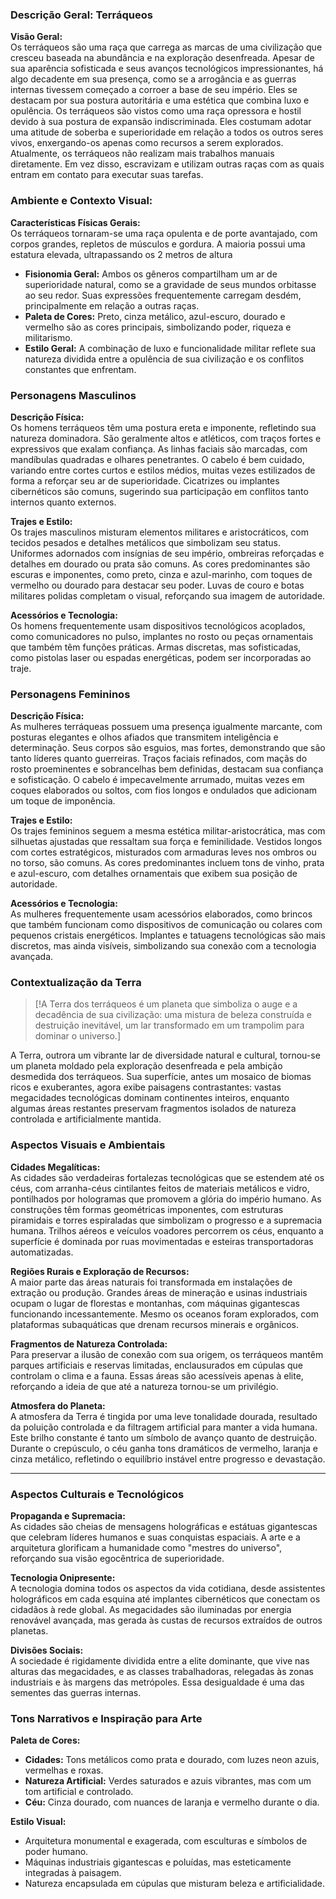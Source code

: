 ### Descrição Geral: Terráqueos

**Visão Geral:**  
Os terráqueos são uma raça que carrega as marcas de uma civilização que cresceu baseada na abundância e na exploração desenfreada. Apesar de sua aparência sofisticada e seus avanços tecnológicos impressionantes, há algo decadente em sua presença, como se a arrogância e as guerras internas tivessem começado a corroer a base de seu império. 
Eles se destacam por sua postura autoritária e uma estética que combina luxo e opulência.
Os terráqueos são vistos como uma raça opressora e hostil devido à sua postura de expansão indiscriminada. Eles costumam adotar uma atitude de soberba e superioridade em relação a todos os outros seres vivos, enxergando-os apenas como recursos a serem explorados.
Atualmente, os terráqueos não realizam mais trabalhos manuais diretamente. Em vez disso, escravizam e utilizam outras raças com as quais entram em contato para executar suas tarefas.

### **Ambiente e Contexto Visual:**

**Características Físicas Gerais:**  
Os terráqueos tornaram-se uma raça opulenta e de porte avantajado, com corpos grandes, repletos de músculos e gordura. A maioria possui uma estatura elevada, ultrapassando os 2 metros de altura

- **Fisionomia Geral:** Ambos os gêneros compartilham um ar de superioridade natural, como se a gravidade de seus mundos orbitasse ao seu redor. Suas expressões frequentemente carregam desdém, principalmente em relação a outras raças.
- **Paleta de Cores:** Preto, cinza metálico, azul-escuro, dourado e vermelho são as cores principais, simbolizando poder, riqueza e militarismo.
- **Estilo Geral:** A combinação de luxo e funcionalidade militar reflete sua natureza dividida entre a opulência de sua civilização e os conflitos constantes que enfrentam.

### **Personagens Masculinos**

**Descrição Física:**  
Os homens terráqueos têm uma postura ereta e imponente, refletindo sua natureza dominadora. São geralmente altos e atléticos, com traços fortes e expressivos que exalam confiança. As linhas faciais são marcadas, com mandíbulas quadradas e olhares penetrantes. O cabelo é bem cuidado, variando entre cortes curtos e estilos médios, muitas vezes estilizados de forma a reforçar seu ar de superioridade. Cicatrizes ou implantes cibernéticos são comuns, sugerindo sua participação em conflitos tanto internos quanto externos.

**Trajes e Estilo:**  
Os trajes masculinos misturam elementos militares e aristocráticos, com tecidos pesados e detalhes metálicos que simbolizam seu status. Uniformes adornados com insígnias de seu império, ombreiras reforçadas e detalhes em dourado ou prata são comuns. As cores predominantes são escuras e imponentes, como preto, cinza e azul-marinho, com toques de vermelho ou dourado para destacar seu poder. Luvas de couro e botas militares polidas completam o visual, reforçando sua imagem de autoridade.

**Acessórios e Tecnologia:**  
Os homens frequentemente usam dispositivos tecnológicos acoplados, como comunicadores no pulso, implantes no rosto ou peças ornamentais que também têm funções práticas. Armas discretas, mas sofisticadas, como pistolas laser ou espadas energéticas, podem ser incorporadas ao traje.

### **Personagens Femininos**

**Descrição Física:**  
As mulheres terráqueas possuem uma presença igualmente marcante, com posturas elegantes e olhos afiados que transmitem inteligência e determinação. Seus corpos são esguios, mas fortes, demonstrando que são tanto líderes quanto guerreiras. Traços faciais refinados, com maçãs do rosto proeminentes e sobrancelhas bem definidas, destacam sua confiança e sofisticação. O cabelo é impecavelmente arrumado, muitas vezes em coques elaborados ou soltos, com fios longos e ondulados que adicionam um toque de imponência.

**Trajes e Estilo:**  
Os trajes femininos seguem a mesma estética militar-aristocrática, mas com silhuetas ajustadas que ressaltam sua força e feminilidade. Vestidos longos com cortes estratégicos, misturados com armaduras leves nos ombros ou no torso, são comuns. As cores predominantes incluem tons de vinho, prata e azul-escuro, com detalhes ornamentais que exibem sua posição de autoridade.

**Acessórios e Tecnologia:**  
As mulheres frequentemente usam acessórios elaborados, como brincos que também funcionam como dispositivos de comunicação ou colares com pequenos cristais energéticos. Implantes e tatuagens tecnológicas são mais discretos, mas ainda visíveis, simbolizando sua conexão com a tecnologia avançada.

### Contextualização da Terra

> [!A Terra dos terráqueos é um planeta que simboliza o auge e a decadência de sua civilização: uma mistura de beleza construída e destruição inevitável, um lar transformado em um trampolim para dominar o universo.]

A Terra, outrora um vibrante lar de diversidade natural e cultural, tornou-se um planeta moldado pela exploração desenfreada e pela ambição desmedida dos terráqueos. Sua superfície, antes um mosaico de biomas ricos e exuberantes, agora exibe paisagens contrastantes: vastas megacidades tecnológicas dominam continentes inteiros, enquanto algumas áreas restantes preservam fragmentos isolados de natureza controlada e artificialmente mantida.

### **Aspectos Visuais e Ambientais**

**Cidades Megalíticas:**  
As cidades são verdadeiras fortalezas tecnológicas que se estendem até os céus, com arranha-céus cintilantes feitos de materiais metálicos e vidro, pontilhados por hologramas que promovem a glória do império humano. As construções têm formas geométricas imponentes, com estruturas piramidais e torres espiraladas que simbolizam o progresso e a supremacia humana. Trilhos aéreos e veículos voadores percorrem os céus, enquanto a superfície é dominada por ruas movimentadas e esteiras transportadoras automatizadas.

**Regiões Rurais e Exploração de Recursos:**  
A maior parte das áreas naturais foi transformada em instalações de extração ou produção. Grandes áreas de mineração e usinas industriais ocupam o lugar de florestas e montanhas, com máquinas gigantescas funcionando incessantemente. Mesmo os oceanos foram explorados, com plataformas subaquáticas que drenam recursos minerais e orgânicos.

**Fragmentos de Natureza Controlada:**  
Para preservar a ilusão de conexão com sua origem, os terráqueos mantêm parques artificiais e reservas limitadas, enclausurados em cúpulas que controlam o clima e a fauna. Essas áreas são acessíveis apenas à elite, reforçando a ideia de que até a natureza tornou-se um privilégio.

**Atmosfera do Planeta:**  
A atmosfera da Terra é tingida por uma leve tonalidade dourada, resultado da poluição controlada e da filtragem artificial para manter a vida humana. Este brilho constante é tanto um símbolo de avanço quanto de destruição. Durante o crepúsculo, o céu ganha tons dramáticos de vermelho, laranja e cinza metálico, refletindo o equilíbrio instável entre progresso e devastação.

---

### **Aspectos Culturais e Tecnológicos**

**Propaganda e Supremacia:**  
As cidades são cheias de mensagens holográficas e estátuas gigantescas que celebram líderes humanos e suas conquistas espaciais. A arte e a arquitetura glorificam a humanidade como "mestres do universo", reforçando sua visão egocêntrica de superioridade.

**Tecnologia Onipresente:**  
A tecnologia domina todos os aspectos da vida cotidiana, desde assistentes holográficos em cada esquina até implantes cibernéticos que conectam os cidadãos à rede global. As megacidades são iluminadas por energia renovável avançada, mas gerada às custas de recursos extraídos de outros planetas.

**Divisões Sociais:**  
A sociedade é rigidamente dividida entre a elite dominante, que vive nas alturas das megacidades, e as classes trabalhadoras, relegadas às zonas industriais e às margens das metrópoles. Essa desigualdade é uma das sementes das guerras internas.

### **Tons Narrativos e Inspiração para Arte**

**Paleta de Cores:**

- **Cidades:** Tons metálicos como prata e dourado, com luzes neon azuis, vermelhas e roxas.
- **Natureza Artificial:** Verdes saturados e azuis vibrantes, mas com um tom artificial e controlado.
- **Céu:** Cinza dourado, com nuances de laranja e vermelho durante o dia.

**Estilo Visual:**

- Arquitetura monumental e exagerada, com esculturas e símbolos de poder humano.
- Máquinas industriais gigantescas e poluídas, mas esteticamente integradas à paisagem.
- Natureza encapsulada em cúpulas que misturam beleza e artificialidade.

